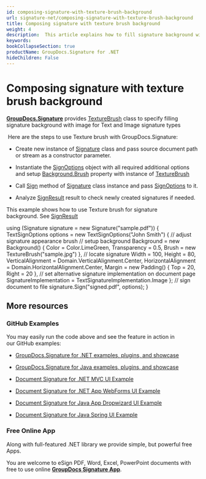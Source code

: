 ```yaml
---
id: composing-signature-with-texture-brush-background
url: signature-net/composing-signature-with-texture-brush-background
title: Composing signature with texture brush background
weight: 4
description:  This article explains how to fill signature background with texture brush
keywords: 
bookCollapseSection: true
productName: GroupDocs.Signature for .NET
hideChildren: False
---
```


# Composing signature with texture brush background

[**GroupDocs.Signature**](https://products.groupdocs.com/signature/net) provides [TextureBrush](https://apireference.groupdocs.com/net/signature/groupdocs.signature.domain.extensions/texturebrush) class to specify filling signature background with image for Text and Image signature types

 Here are the steps to use Texture brush with GroupDocs.Signature:

*   Create new instance of [Signature](https://apireference.groupdocs.com/net/signature/groupdocs.signature/signature) class and pass source document path or stream as a constructor parameter.
    
*   Instantiate the [SignOptions](https://apireference.groupdocs.com/net/signature/groupdocs.signature.options/signoptions) object with all required additional options and setup [Background.Brush](https://apireference.groupdocs.com/net/signature/groupdocs.signature.domain/background/properties/brush) property with instance of [TextureBrush](https://apireference.groupdocs.com/net/signature/groupdocs.signature.domain.extensions/texturebrush)  
    
*   Call [Sign](https://apireference.groupdocs.com/net/signature/groupdocs.signature/signature/methods/sign) method of [Signature](https://apireference.groupdocs.com/net/signature/groupdocs.signature/signature) class instance and pass [SignOptions](https://apireference.groupdocs.com/net/signature/groupdocs.signature.options/signoptions) to it.  
    
*   Analyze [SignResult](https://apireference.groupdocs.com/net/signature/groupdocs.signature.domain/signresult) result to check newly created signatures if needed.  
      
    

This example shows how to use Texture brush for signature background. See [SignResult](https://apireference.groupdocs.com/net/signature/groupdocs.signature.domain/signresult)

using (Signature signature = new Signature("sample.pdf"))
{
    TextSignOptions options = new TextSignOptions("John Smith")
    {
        // adjust signature appearance brush
        // setup background
        Background = new Background()
        {
            Color = Color.LimeGreen,
            Transparency = 0.5,
            Brush = new TextureBrush("sample.jpg")
        },
        // locate signature
        Width = 100,
        Height = 80,
        VerticalAlignment = Domain.VerticalAlignment.Center,
        HorizontalAlignment = Domain.HorizontalAlignment.Center,
        Margin = new Padding() { Top = 20, Right = 20 },
        // set alternative signature implementation on document page
        SignatureImplementation = TextSignatureImplementation.Image
    };
    // sign document to file
    signature.Sign("signed.pdf", options);
}

## More resources

### GitHub Examples 

You may easily run the code above and see the feature in action in our GitHub examples:

*   [GroupDocs.Signature for .NET examples, plugins, and showcase](https://github.com/groupdocs-signature/GroupDocs.Signature-for-.NET)
    
*   [GroupDocs.Signature for Java examples, plugins, and showcase](https://github.com/groupdocs-signature/GroupDocs.Signature-for-Java)
    
*   [Document Signature for .NET MVC UI Example](https://github.com/groupdocs-signature/GroupDocs.Signature-for-.NET-MVC) 
    
*   [Document Signature for .NET App WebForms UI Example](https://github.com/groupdocs-signature/GroupDocs.Signature-for-.NET-WebForms)
    
*   [Document Signature for Java App Dropwizard UI Example](https://github.com/groupdocs-signature/GroupDocs.Signature-for-Java-Dropwizard)
    
*   [Document Signature for Java Spring UI Example](https://github.com/groupdocs-signature/GroupDocs.Signature-for-Java-Spring)
    

### Free Online App 

Along with full-featured .NET library we provide simple, but powerful free Apps.

You are welcome to eSign PDF, Word, Excel, PowerPoint documents with free to use online **[GroupDocs Signature App](https://products.groupdocs.app/signature)**.


